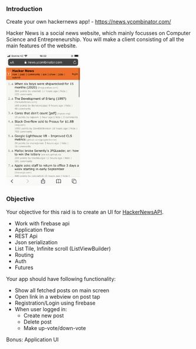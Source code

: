 ### Introduction

Create your own hackernews app! - https://news.ycombinator.com/

Hacker News is a social news website, which mainly focusses on Computer Science and Entrepreneurship. You will make a client consisting of all the main features of the website.

<img src="https://github.com/alem-01/alem_public/blob/master/resources/hackernews.png?raw=true" width="200"/>

### Objective

Your objective for this raid is to create an UI for [HackerNewsAPI](https://github.com/HackerNews/API).

- Work with firebase api
- Application flow
- REST Api
- Json serialization
- List Tile, Infinite scroll (ListViewBuilder)
- Routing
- Auth
- Futures

Your app should have following functionality:

- Show all fetched posts on main screen
- Open link in a webview on post tap
- Registration/Login using firebase
- When user logged in:
  - Create new post
  - Delete post
  - Make up-vote/down-vote

Bonus: Application UI
